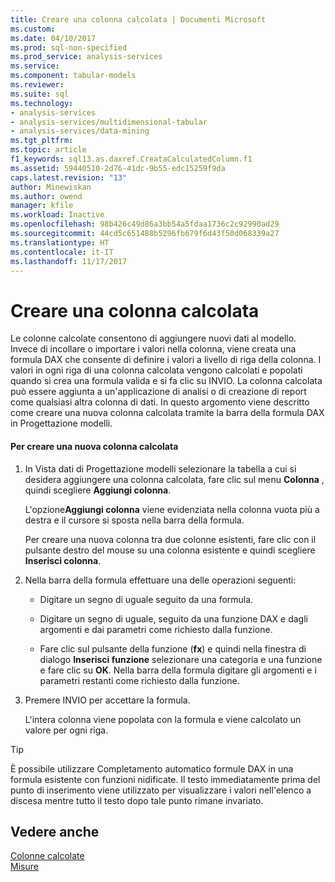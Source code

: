 ```yaml
---
title: Creare una colonna calcolata | Documenti Microsoft
ms.custom: 
ms.date: 04/10/2017
ms.prod: sql-non-specified
ms.prod_service: analysis-services
ms.service: 
ms.component: tabular-models
ms.reviewer: 
ms.suite: sql
ms.technology:
- analysis-services
- analysis-services/multidimensional-tabular
- analysis-services/data-mining
ms.tgt_pltfrm: 
ms.topic: article
f1_keywords: sql13.as.daxref.CreataCalculatedColumn.f1
ms.assetid: 59440510-2d76-41dc-9b55-edc15259f9da
caps.latest.revision: "13"
author: Minewiskan
ms.author: owend
manager: kfile
ms.workload: Inactive
ms.openlocfilehash: 98b426c49d86a3bb54a5fdaa1736c2c92990ad29
ms.sourcegitcommit: 44cd5c651488b5296fb679f6d43f50d068339a27
ms.translationtype: HT
ms.contentlocale: it-IT
ms.lasthandoff: 11/17/2017
---
```

# <a name="create-a-calculated-column"></a>Creare una colonna calcolata
  Le colonne calcolate consentono di aggiungere nuovi dati al modello. Invece di incollare o importare i valori nella colonna, viene creata una formula DAX che consente di definire i valori a livello di riga della colonna. I valori in ogni riga di una colonna calcolata vengono calcolati e popolati quando si crea una formula valida e si fa clic su INVIO. La colonna calcolata può essere aggiunta a un'applicazione di analisi o di creazione di report come qualsiasi altra colonna di dati. In questo argomento viene descritto come creare una nuova colonna calcolata tramite la barra della formula DAX in Progettazione modelli.  
  
#### <a name="to-create-a-new-calculated-column"></a>Per creare una nuova colonna calcolata  
  
1.  In Vista dati di Progettazione modelli selezionare la tabella a cui si desidera aggiungere una colonna calcolata, fare clic sul menu **Colonna** , quindi scegliere **Aggiungi colonna**.  
  
     L'opzione**Aggiungi colonna** viene evidenziata nella colonna vuota più a destra e il cursore si sposta nella barra della formula.  
  
     Per creare una nuova colonna tra due colonne esistenti, fare clic con il pulsante destro del mouse su una colonna esistente e quindi scegliere **Inserisci colonna**.  
  
2.  Nella barra della formula effettuare una delle operazioni seguenti:  
  
    -   Digitare un segno di uguale seguito da una formula.  
  
    -   Digitare un segno di uguale, seguito da una funzione DAX e dagli argomenti e dai parametri come richiesto dalla funzione.  
  
    -   Fare clic sul pulsante della funzione (**fx**) e quindi nella finestra di dialogo **Inserisci funzione** selezionare una categoria e una funzione e fare clic su **OK**. Nella barra della formula digitare gli argomenti e i parametri restanti come richiesto dalla funzione.  
  
3.  Premere INVIO per accettare la formula.  
  
     L'intera colonna viene popolata con la formula e viene calcolato un valore per ogni riga.  
  
> [!TIP]  
>  È possibile utilizzare Completamento automatico formule DAX in una formula esistente con funzioni nidificate. Il testo immediatamente prima del punto di inserimento viene utilizzato per visualizzare i valori nell'elenco a discesa mentre tutto il testo dopo tale punto rimane invariato.  
  
## <a name="see-also"></a>Vedere anche  
 [Colonne calcolate](../../analysis-services/tabular-models/ssas-calculated-columns.md)   
 [Misure](../../analysis-services/tabular-models/measures-ssas-tabular.md)  
  
  
